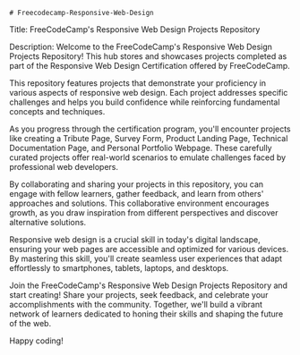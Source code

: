 	# Freecodecamp-Responsive-Web-Design
Title: FreeCodeCamp's Responsive Web Design Projects Repository

Description:
Welcome to the FreeCodeCamp's Responsive Web Design Projects Repository! This hub stores and showcases projects completed as part of the Responsive Web Design Certification offered by FreeCodeCamp.

This repository features projects that demonstrate your proficiency in various aspects of responsive web design. Each project addresses specific challenges and helps you build confidence while reinforcing fundamental concepts and techniques.

As you progress through the certification program, you'll encounter projects like creating a Tribute Page, Survey Form, Product Landing Page, Technical Documentation Page, and Personal Portfolio Webpage. These carefully curated projects offer real-world scenarios to emulate challenges faced by professional web developers.

By collaborating and sharing your projects in this repository, you can engage with fellow learners, gather feedback, and learn from others' approaches and solutions. This collaborative environment encourages growth, as you draw inspiration from different perspectives and discover alternative solutions.

Responsive web design is a crucial skill in today's digital landscape, ensuring your web pages are accessible and optimized for various devices. By mastering this skill, you'll create seamless user experiences that adapt effortlessly to smartphones, tablets, laptops, and desktops.

Join the FreeCodeCamp's Responsive Web Design Projects Repository and start creating! Share your projects, seek feedback, and celebrate your accomplishments with the community. Together, we'll build a vibrant network of learners dedicated to honing their skills and shaping the future of the web.

Happy coding!
